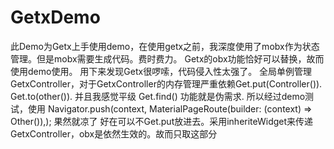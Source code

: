 # GetxDemo
此Demo为Getx上手使用demo，在使用getx之前，我深度使用了mobx作为状态管理。但是mobx需要生成代码。费时费力。
Getx的obx功能恰好可以替换，故而使用demo使用。
用下来发现Getx很啰嗦，代码侵入性太强了。
全局单例管理GetxController，对于GetxController的内存管理严重依赖Get.put(Controller()). Get.to(other()).
并且我感觉平级 Get.find() 功能就是伪需求.
所以经过demo测试，使用 Navigator.push(context, MaterialPageRoute(builder: (context) => Other()),); 果然就凉了
好在可以不Get.put放进去。采用inheriteWidget来传递GetxController，obx是依然生效的。故而只取这部分
